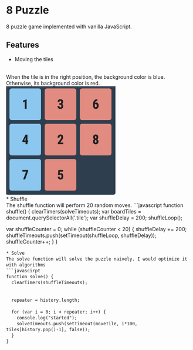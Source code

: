# 8 Puzzle

8 puzzle game implemented with vanilla JavaScript.

## Features

* Moving the tiles
<br>
When the tile is in the right position, the background color is blue. Otherwise, its background color is red.

<img src="images/color.png" width=300>
<br>
* Shuffle
<br>
 The shuffle function will perform 20 random moves.
 ```javascript
 function shuffle() {
   clearTimers(solveTimeouts);
   var boardTiles = document.querySelectorAll('.tile');
   var shuffleDelay = 200;
   shuffleLoop();

   var shuffleCounter = 0;
   while (shuffleCounter < 20) {
     shuffleDelay += 200;
     shuffleTimeouts.push(setTimeout(shuffleLoop, shuffleDelay));
     shuffleCounter++;
   }
 }
 ```
 * Solve 
 The solve function will solve the puzzle naively. I would optimize it with algorithms
 ```javascirpt
 function solve() {
   clearTimers(shuffleTimeouts);


   repeater = history.length;

   for (var i = 0; i < repeater; i++) {
     console.log("started");
     solveTimeouts.push(setTimeout(moveTile, i*100, tiles[history.pop()-1], false));
   }
 }
 ```
